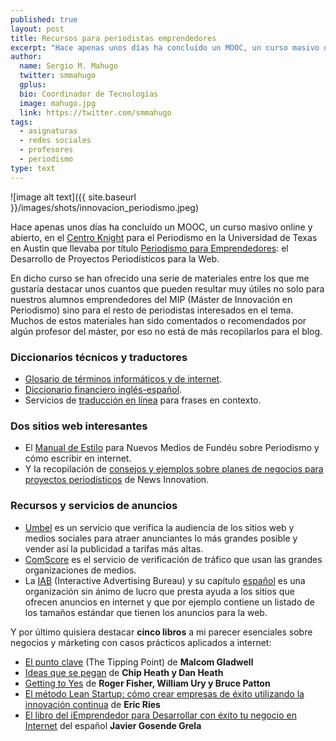 ```yaml
---
published: true
layout: post
title: Recursos para periodistas emprendedores
excerpt: "Hace apenas unos días ha concluído un MOOC, un curso masivo online y abierto, en el Centro Knight para el Periodismo en la Universidad de Texas en Austin  que llevaba por título Periodismo para Emprendedores: el Desarrollo de Proyectos Periodísticos para la Web."
author:
  name: Sergio M. Mahugo
  twitter: smmahugo
  gplus:  
  bio: Coordinador de Tecnologías
  image: mahugo.jpg
  link: https://twitter.com/smmahugo
tags: 
  - asignaturas
  - redes sociales
  - profesores
  - periodismo
type: text
---
```

![image alt text]({{ site.baseurl }}/images/shots/innovacion_periodismo.jpeg)

Hace apenas unos días ha concluído un MOOC, un curso masivo online y abierto, en el [Centro Knight](https://knightcenter.utexas.edu/es/) para el Periodismo en la Universidad de Texas en Austin  que llevaba por título [Periodismo para Emprendedores](http://open.journalismcourses.org/): el Desarrollo de Proyectos Periodísticos para la Web. 

En dicho curso se han ofrecido una serie de materiales entre los que me gustaría destacar unos cuantos que pueden resultar muy útiles no solo para nuestros alumnos emprendedores del MIP (Máster de Innovación en Periodismo) sino para el resto de periodistas interesados en el tema. Muchos de estos materiales han sido comentados o recomendados por algún profesor del máster, por eso no está de más recopilarlos para el blog.

### Diccionarios técnicos y traductores

* [Glosario de términos informáticos y de internet](http://www.internetglosario.com/).
* [Diccionario financiero inglés-español](http://www.germes.com/articulos/225-diccionario-financiero-ingles-espanol.html).
* Servicios de [traducción en línea](http://www.linguee.com/) para frases en contexto.

### Dos sitios web interesantes

* El [Manual de Estilo](http://www.manualdeestilo.com/) para Nuevos Medios de Fundéu sobre Periodismo y cómo escribir en internet.
* Y la recopilación de [consejos y ejemplos sobre planes de negocios para proyectos periodísticos](http://www.newsinnovation.com/models/) de News Innovation.

### Recursos y servicios de anuncios

* [Umbel](http://www.umbel.com/) es un servicio que verifica la audiencia de los sitios web y medios sociales para atraer anunciantes lo más grandes posible y vender así la publicidad a tarifas más altas. 
* [ComScore](http://www.comscore.com/) es el servicio de verificación de tráfico que usan las grandes organizaciones de medios.
* La [IAB](http://www.iab.net) (Interactive Advertising Bureau) y su capítulo [español](www.iabspain.net/) es una organización sin ánimo de lucro que presta ayuda a los sitios que ofrecen anuncios en internet y que por ejemplo contiene un listado de los tamaños estándar que tienen los anuncios para la web.

Y por último quisiera destacar **cinco libros** a mi parecer esenciales sobre negocios y márketing con casos prácticos aplicados a internet:

* [El punto clave](http://www.amazon.com/Tipping-Ensayo-Lectura-Spanish-Edition/dp/161605722X) (The Tipping Point) de **Malcom Gladwell**
* [Ideas que se pegan](http://www.amazon.com/Ideas-pegan-Stick-Spanish-Edition/dp/8483565838) de **Chip Heath y Dan Heath**
* [Getting to Yes](http://www.amazon.com/Obtenga-Si-Getting-Yes-Negociar/dp/8480889985/ref=sr_1_2?s=books&ie=UTF8&qid=1381681474&sr=1-2&keywords=getting+to+yes+books+espanol) de **Roger Fisher, William Ury y Bruce Patton**
* [El método Lean Startup: cómo crear empresas de éxito utilizando la innovación continua](http://www.amazon.com/m%C3%A9todo-Lean-Startup-Eric-Ries/dp/842340949X/ref=sr_1_1?s=books&ie=UTF8&qid=1381681618&sr=1-1&keywords=the+lean+startup+espanol) de **Eric Ries**
* [El libro del iEmprendedor para Desarrollar con éxito tu negocio en Internet](http://www.amazon.es/iEmprendedor-Desarrolla-negocio-Internet-Especiales/dp/8441529574) del español **Javier Gosende Grela**